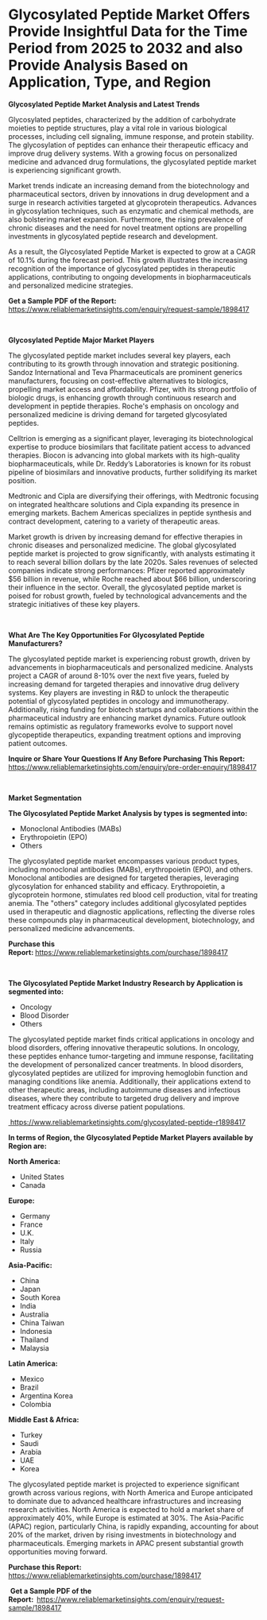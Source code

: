<p><h1>Glycosylated Peptide Market Offers Provide Insightful Data for the Time Period from 2025 to 2032 and also Provide Analysis Based on Application, Type, and Region</h1></p><p><strong>Glycosylated Peptide Market Analysis and Latest Trends</strong></p>
<p><p>Glycosylated peptides, characterized by the addition of carbohydrate moieties to peptide structures, play a vital role in various biological processes, including cell signaling, immune response, and protein stability. The glycosylation of peptides can enhance their therapeutic efficacy and improve drug delivery systems. With a growing focus on personalized medicine and advanced drug formulations, the glycosylated peptide market is experiencing significant growth.</p><p>Market trends indicate an increasing demand from the biotechnology and pharmaceutical sectors, driven by innovations in drug development and a surge in research activities targeted at glycoprotein therapeutics. Advances in glycosylation techniques, such as enzymatic and chemical methods, are also bolstering market expansion. Furthermore, the rising prevalence of chronic diseases and the need for novel treatment options are propelling investments in glycosylated peptide research and development.</p><p>As a result, the Glycosylated Peptide Market is expected to grow at a CAGR of 10.1% during the forecast period. This growth illustrates the increasing recognition of the importance of glycosylated peptides in therapeutic applications, contributing to ongoing developments in biopharmaceuticals and personalized medicine strategies.</p></p>
<p><strong>Get a Sample PDF of the Report:&nbsp;</strong> <a href="https://www.reliablemarketinsights.com/enquiry/request-sample/1898417?utm_campaign=3615&utm_medium=2&utm_source=Github&utm_content=ia&utm_term=19042025&utm_id=glycosylated-peptide">https://www.reliablemarketinsights.com/enquiry/request-sample/1898417</a></p>
<p>&nbsp;</p>
<p><strong>Glycosylated Peptide Major Market Players</strong></p>
<p><p>The glycosylated peptide market includes several key players, each contributing to its growth through innovation and strategic positioning. Sandoz International and Teva Pharmaceuticals are prominent generics manufacturers, focusing on cost-effective alternatives to biologics, propelling market access and affordability. Pfizer, with its strong portfolio of biologic drugs, is enhancing growth through continuous research and development in peptide therapies. Roche's emphasis on oncology and personalized medicine is driving demand for targeted glycosylated peptides.</p><p>Celltrion is emerging as a significant player, leveraging its biotechnological expertise to produce biosimilars that facilitate patient access to advanced therapies. Biocon is advancing into global markets with its high-quality biopharmaceuticals, while Dr. Reddy’s Laboratories is known for its robust pipeline of biosimilars and innovative products, further solidifying its market position.</p><p>Medtronic and Cipla are diversifying their offerings, with Medtronic focusing on integrated healthcare solutions and Cipla expanding its presence in emerging markets. Bachem Americas specializes in peptide synthesis and contract development, catering to a variety of therapeutic areas.</p><p>Market growth is driven by increasing demand for effective therapies in chronic diseases and personalized medicine. The global glycosylated peptide market is projected to grow significantly, with analysts estimating it to reach several billion dollars by the late 2020s. Sales revenues of selected companies indicate strong performances: Pfizer reported approximately $56 billion in revenue, while Roche reached about $66 billion, underscoring their influence in the sector. Overall, the glycosylated peptide market is poised for robust growth, fueled by technological advancements and the strategic initiatives of these key players.</p></p>
<p>&nbsp;</p>
<p><strong>What Are The Key Opportunities For Glycosylated Peptide Manufacturers?</strong></p>
<p><p>The glycosylated peptide market is experiencing robust growth, driven by advancements in biopharmaceuticals and personalized medicine. Analysts project a CAGR of around 8-10% over the next five years, fueled by increasing demand for targeted therapies and innovative drug delivery systems. Key players are investing in R&D to unlock the therapeutic potential of glycosylated peptides in oncology and immunotherapy. Additionally, rising funding for biotech startups and collaborations within the pharmaceutical industry are enhancing market dynamics. Future outlook remains optimistic as regulatory frameworks evolve to support novel glycopeptide therapeutics, expanding treatment options and improving patient outcomes.</p></p>
<p><strong>Inquire or Share Your Questions If Any Before Purchasing This Report:</strong> <a href="https://www.reliablemarketinsights.com/enquiry/pre-order-enquiry/1898417?utm_campaign=3615&utm_medium=2&utm_source=Github&utm_content=ia&utm_term=19042025&utm_id=glycosylated-peptide">https://www.reliablemarketinsights.com/enquiry/pre-order-enquiry/1898417</a></p>
<p>&nbsp;</p>
<p><strong>Market Segmentation</strong></p>
<p><strong>The Glycosylated Peptide Market Analysis by types is segmented into:</strong></p>
<p><ul><li>Monoclonal Antibodies (MABs)</li><li>Erythropoietin (EPO)</li><li>Others</li></ul></p>
<p><p>The glycosylated peptide market encompasses various product types, including monoclonal antibodies (MABs), erythropoietin (EPO), and others. Monoclonal antibodies are designed for targeted therapies, leveraging glycosylation for enhanced stability and efficacy. Erythropoietin, a glycoprotein hormone, stimulates red blood cell production, vital for treating anemia. The "others" category includes additional glycosylated peptides used in therapeutic and diagnostic applications, reflecting the diverse roles these compounds play in pharmaceutical development, biotechnology, and personalized medicine advancements.</p></p>
<p><strong>Purchase this Report:&nbsp;</strong><a href="https://www.reliablemarketinsights.com/purchase/1898417?utm_campaign=3615&utm_medium=2&utm_source=Github&utm_content=ia&utm_term=19042025&utm_id=glycosylated-peptide">https://www.reliablemarketinsights.com/purchase/1898417</a></p>
<p>&nbsp;</p>
<p><strong>The Glycosylated Peptide Market Industry Research by Application is segmented into:</strong></p>
<p><ul><li>Oncology</li><li>Blood Disorder</li><li>Others</li></ul></p>
<p><p>The glycosylated peptide market finds critical applications in oncology and blood disorders, offering innovative therapeutic solutions. In oncology, these peptides enhance tumor-targeting and immune response, facilitating the development of personalized cancer treatments. In blood disorders, glycosylated peptides are utilized for improving hemoglobin function and managing conditions like anemia. Additionally, their applications extend to other therapeutic areas, including autoimmune diseases and infectious diseases, where they contribute to targeted drug delivery and improve treatment efficacy across diverse patient populations.</p></p>
<p><a href="https://www.reliablemarketinsights.com/glycosylated-peptide-r1898417?utm_campaign=3615&utm_medium=2&utm_source=Github&utm_content=ia&utm_term=19042025&utm_id=glycosylated-peptide">&nbsp;https://www.reliablemarketinsights.com/glycosylated-peptide-r1898417</a></p>
<p><strong>In terms of Region, the Glycosylated Peptide Market Players available by Region are:</strong></p>
<p>
    <p> <strong> North America: </strong>
        <ul>
            <li>United States</li>
            <li>Canada</li>
        </ul>
        </p> 
    <p> <strong> Europe: </strong>
        <ul>
            <li>Germany</li>
            <li>France</li>
            <li>U.K.</li>
            <li>Italy</li>
            <li>Russia</li>
        </ul>
        </p> 
    <p> <strong> Asia-Pacific: </strong>
        <ul>
            <li>China</li>
            <li>Japan</li>
            <li>South Korea</li>
            <li>India</li>
            <li>Australia</li>
            <li>China Taiwan</li>
            <li>Indonesia</li>
            <li>Thailand</li>
            <li>Malaysia</li>
        </ul>
        </p> 
    <p> <strong> Latin America: </strong>
        <ul>
            <li>Mexico</li>
            <li>Brazil</li>
            <li>Argentina Korea</li>
            <li>Colombia</li>
        </ul>
        </p> 
    <p> <strong> Middle East & Africa: </strong>
        <ul>
            <li>Turkey</li>
            <li>Saudi</li>
            <li>Arabia</li>
            <li>UAE</li>
            <li>Korea</li>
        </ul>
    </p>
    </p>
<p><p>The glycosylated peptide market is projected to experience significant growth across various regions, with North America and Europe anticipated to dominate due to advanced healthcare infrastructures and increasing research activities. North America is expected to hold a market share of approximately 40%, while Europe is estimated at 30%. The Asia-Pacific (APAC) region, particularly China, is rapidly expanding, accounting for about 20% of the market, driven by rising investments in biotechnology and pharmaceuticals. Emerging markets in APAC present substantial growth opportunities moving forward.</p></p>
<p><strong>Purchase this Report: </strong><a href="https://www.reliablemarketinsights.com/purchase/1898417?utm_campaign=3615&utm_medium=2&utm_source=Github&utm_content=ia&utm_term=19042025&utm_id=glycosylated-peptide">https://www.reliablemarketinsights.com/purchase/1898417</a></p>
<p>&nbsp;<strong>Get a Sample PDF of the Report:&nbsp;&nbsp;</strong><a href="https://www.reliablemarketinsights.com/enquiry/request-sample/1898417?utm_campaign=3615&utm_medium=2&utm_source=Github&utm_content=ia&utm_term=19042025&utm_id=glycosylated-peptide">https://www.reliablemarketinsights.com/enquiry/request-sample/1898417</a></p>
<p><strong></strong></p>
<p><p></p><p></p><p></p></p>